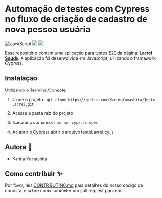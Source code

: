 # Automação de testes com Cypress no fluxo de criação de cadastro de nova pessoa usuária

![JavaScript](https://img.shields.io/badge/JavaScript-F7DF1E?style=for-the-badge&logo=javascript&logoColor=black)
![](https://img.shields.io/badge/Node.js-43853D?style=for-the-badge&logo=node.js&logoColor=white)
![](https://img.shields.io/badge/Visual_Studio-5C2D91?style=for-the-badge&logo=visual%20studio&logoColor=white)

Esse repositório contém uma aplicação para testes E2E da página: **[Lacrei Saúde](https://frontend-lacrei-pessoa-usuaria.vercel.app/)**. A aplicação foi desenvolvida em Javascript, utilizando o framework Cypress.

## Instalação
Utilizando o Terminal/Console:

1. Clone o projeto : `git clone https://github.com/KarinaYamashita/Teste-Lacrei.git`

2. Acesse a pasta raiz do projeto

3. Execute o comando: `npm run cypress:open`

4. Ao abrir o Cypress abrir o arquivo testeLacrei.cy.js

## Autora :princess:

- Karina Yamashita 

## Como contribuir :sparkles:

Por favor, leia [CONTRIBUTING.md](https://gist.github.com/PurpleBooth/b24679402957c63ec426) para detalhes do nosso código de conduta, e sobre como submeter um pull request para nós.


